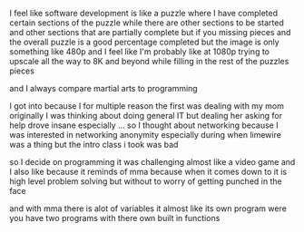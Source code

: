 

I feel like software development is like a puzzle where I have completed certain sections of the puzzle while there are other sections to be started and other sections that are partially complete but if you missing pieces and the overall puzzle is a good percentage completed but the image is only something like 480p and I feel like I'm probably like at 1080p trying to upscale all the way to 8K and beyond while filling in the rest of the puzzles pieces  
  
  
  
and I always compare martial arts to programming  
  
  
I got into because I for multiple reason the first was dealing with my mom originally I was thinking about doing general IT but dealing her asking for help drove insane especially ... so I thought about networking because I was interested in networking anonymity especially during when limewire was a thing but the intro class i took was bad  
  
so I decide on programming it was challenging almost like a video game and  
I also like because it reminds of mma because when it comes down to it is high level problem solving but without to worry of getting punched in the face  
  
and with mma there is alot of variables it almost like its own program were you have two programs with there own built in functions